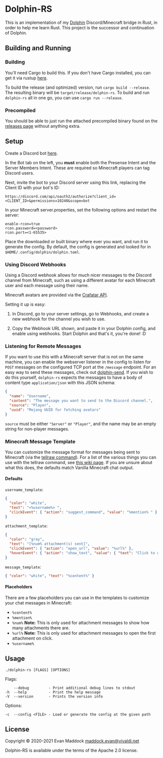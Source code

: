 # Dolphin-RS

This is an implementation of my [Dolphin](https://gitlab.com/EbonJaeger/dolphin) Discord/Minecraft bridge in Rust, in order to help me learn Rust. This project is the successor and continuation of Dolphin.

## Building and Running

### Building

You'll need Cargo to build this. If you don't have Cargo installed, you can get it via rustup [here](https://rustup.rs).

To build the release (and optimized) version, run `cargo build --release`. The resulting binary will be `target/release/dolphin-rs`. To build and run `dolphin-rs` all in one go, you can use `cargo run --release`.

### Precompiled

You should be able to just run the attached precompiled binary found on the [releases page](https://github.com/EbonJaeger/dolphin-rs/releases) without anything extra.

## Setup

Create a Discord bot [here](https://discord.com/developers/applications/me).

In the Bot tab on the left, you **must** enable both the Presense Intent and the Server Members Intent. These are required so Minecraft players can tag Discord users.

Next, invite the bot to your Discord server using this link, replacing the Client ID with your bot's ID:

```
https://discord.com/api/oauth2/authorize?client_id=<CLIENT_ID>&permissions=10240&scope=bot
```

In your Minecraft server.properties, set the following options and restart the server:

```
enable-rcon=true
rcon.password=<password>
rcon.port=<1-65535>
```

Place the downloaded or built binary where ever you want, and run it to generate the config. By default, the config is generated and looked for in `$HOME/.config/dolphin/dolphin.toml`.

### Using Discord Webhooks

Using a Discord webhook allows for much nicer messages to the Discord channel from Minecraft, such as using a different avatar for each Minecraft user and each message using their name. 

Minecraft avatars are provided via the [Crafatar API](https://crafatar.com).

Setting it up is easy:

1. In Discord, go to your server settings, go to Webhooks, and create a new webhook for the channel you wish to use.

2. Copy the Webhook URL shown, and paste it in your Dolphin config, and enable using webhooks. Start Dolphin and that's it, you're done! :D

### Listening for Remote Messages

If you want to use this with a Minecraft server that is not on the same machine, you can enable the webserver listener in the config to listen for `POST` messages on the configured TCP port at the `/message` endpoint. For an easy way to send these messages, check out [dolphin-send](https://github.com/EbonJaeger/dolphin-send). If you wish to do this yourself, `dolphin-rs` expects the messages to have a body of content type `application/json` with this JSON schema:

```json
{
  "name": "Username",
  "content": "The message you want to send to the Discord channel.",
  "source": "Player",
  "uuid": "Mojang UUID for fetching avatars"
}
```

`source` must be either `"Server"` or `"Player"`, and the name may be an empty string for non-player messages.

### Minecraft Message Template

You can customize the message format for messages being sent to Minecraft (via the [tellraw command](https://minecraft.gamepedia.com/Commands/tellraw)). For a list of the various things you can use with the tellraw command, see [this wiki page](https://minecraft.gamepedia.com/Raw_JSON_text_format#Java_Edition). If you are unsure about what this does, the defaults match Vanilla Minecraft chat output.

#### Defaults

`username_template`:

```json
{
  "color": "white",
  "text": "<%username%> ",
  "clickEvent": { "action": "suggest_command", "value": "%mention% " }
}
```

`attachment_template`:

```json
{
  "color": "gray",
  "text": "[%num% attachment(s) sent]",
  "clickEvent": { "action": "open_url", "value": "%url%" },
  "hoverEvent": { "action": "show_text", "value": { "text": "Click to open" } }
}
```

`message_template`:

```json
{ "color": "white", "text": "%content%" }
```

#### Placeholders

There are a few placeholders you can use in the templates to customize your chat messages in Minecraft:

- `%content%`
- `%mention%`
- `%num%` **Note:** This is only used for attachment messages to show how many attachments there are.
- `%url%` **Note:** This is only used for attachment messages to open the first attachment on click.
- `%username%`

## Usage

```
./dolphin-rs [FLAGS] [OPTIONS]
```

Flags:

```
    --debug         - Print additional debug lines to stdout
-h  --help          - Print the help message
-V  --version       - Prints the version info
```

Options:

```
-c  --config <FILE> - Load or generate the config at the given path
```

## License

Copyright &copy; 2020-2021 Evan Maddock <maddock.evan@vivaldi.net>

Dolphin-RS is available under the terms of the Apache 2.0 license.
